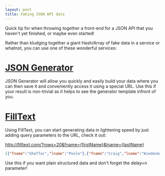 ```yaml
---
layout: post
title: Faking JSON API data
---
```


Quick tip for when throwing together a front-end for a JSON API that you haven't yet finished, or maybe even started!

Rather than kludging together a giant Hash/Array of fake data in a service or whatnot, you can use one of these wonderful services:

# [JSON Generator](http://www.json-generator.com/)
JSON Generator will allow you quickly and easily build your data where you can then save it and conveniently access it using a special URL.
Use this if your result is non-trivial as it helps to see the generator template infront of you.

# [FillText](http://www.filltext.com/)
Using FillText, you can start generating data in lightening speed by just adding query parameters to the URL, check it out:

http://filltext.com/?rows=20&fname={firstName}&lname={lastName}

```JSON
[{"fname":"Ghaffar","lname":"Poole"},{"fname":"Craig","lname":"Wiedenmann"},{"fname":"Segun","lname":"Harmati"},{"fname":"Clyde","lname":"Birnstill"},{"fname":"Omar","lname":"Reyes"}]
```

Use this if you want plain structured data and don't forget the delay=n parameter!

